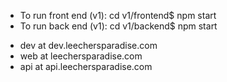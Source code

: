 * To run front end (v1): cd v1/frontend$ npm start
* To run back end (v1): cd v1/backend$ npm start

- dev at dev.leechersparadise.com
- web at leechersparadise.com
- api at api.leechersparadise.com
